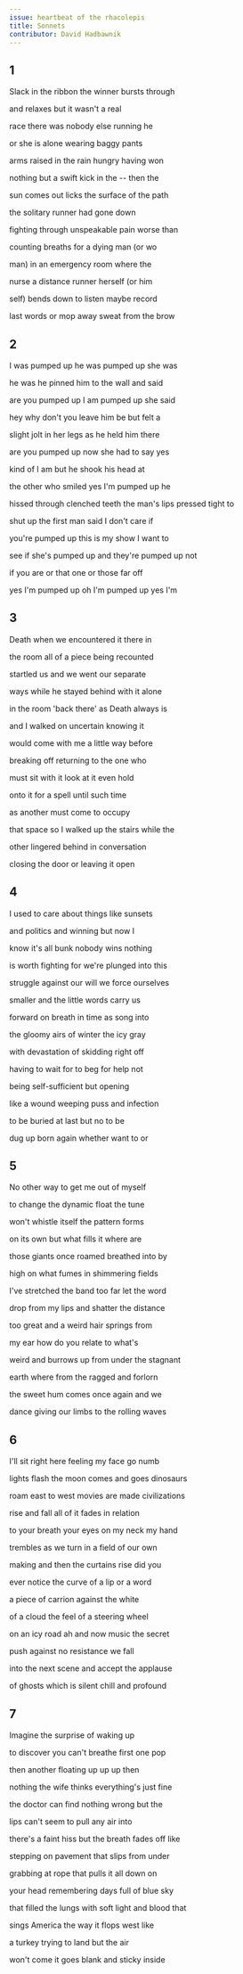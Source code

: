 ```yaml
---
issue: heartbeat of the rhacolepis
title: Sonnets
contributor: David Hadbawnik
---
```


## 1

Slack in the ribbon the winner bursts through

and relaxes but it wasn't a real

race there was nobody else running he

or she is alone wearing baggy pants

arms raised in the rain hungry having won

nothing but a swift kick in the -- then the

sun comes out licks the surface of the path

the solitary runner had gone down

fighting through unspeakable pain worse than

counting breaths for a dying man (or wo

man) in an emergency room where the

nurse a distance runner herself (or him

self) bends down to listen maybe record

last words or mop away sweat from the brow

## 2

I was pumped up he was pumped up she was

he was he pinned him to the wall and said

are you pumped up I am pumped up she said

hey why don't you leave him be but felt a

slight jolt in her legs as he held him there

are you pumped up now she had to say yes

kind of I am but he shook his head at

the other who smiled yes I'm pumped up he

hissed through clenched teeth the man's lips pressed tight to

shut up the first man said I don't care if

you're pumped up this is my show I want to

see if she's pumped up and they're pumped up not

if you are or that one or those far off

yes I'm pumped up oh I'm pumped up yes I'm

## 3

Death when we encountered it there in

the room all of a piece being recounted

startled us and we went our separate

ways while he stayed behind with it alone

in the room 'back there' as Death always is

and I walked on uncertain knowing it

would come with me a little way before

breaking off returning to the one who

must sit with it look at it even hold

onto it for a spell until such time

as another must come to occupy

that space so I walked up the stairs while the

other lingered behind in conversation

closing the door or leaving it open

## 4

I used to care about things like sunsets

and politics and winning but now I

know it's all bunk nobody wins nothing

is worth fighting for we're plunged into this

struggle against our will we force ourselves

smaller and the little words carry us

forward on breath in time as song into

the gloomy airs of winter the icy gray

with devastation of skidding right off

having to wait for to beg for help not

being self-sufficient but opening

like a wound weeping puss and infection

to be buried at last but no to be

dug up born again whether want to or

## 5

No other way to get me out of myself

to change the dynamic float the tune

won't whistle itself the pattern forms

on its own but what fills it where are

those giants once roamed breathed into by

high on what fumes in shimmering fields

I've stretched the band too far let the word

drop from my lips and shatter the distance

too great and a weird hair springs from

my ear how do you relate to what's

weird and burrows up from under the stagnant

earth where from the ragged and forlorn

the sweet hum comes once again and we

dance giving our limbs to the rolling waves

## 6

I'll sit right here feeling my face go numb

lights flash the moon comes and goes dinosaurs

roam east to west movies are made civilizations

rise and fall all of it fades in relation

to your breath your eyes on my neck my hand

trembles as we turn in a field of our own

making and then the curtains rise did you

ever notice the curve of a lip or a word

a piece of carrion against the white

of a cloud the feel of a steering wheel

on an icy road ah and now music the secret

push against no resistance we fall

into the next scene and accept the applause

of ghosts which is silent chill and profound

## 7

Imagine the surprise of waking up

to discover you can't breathe first one pop

then another floating up up up then

nothing the wife thinks everything's just fine

the doctor can find nothing wrong but the

lips can't seem to pull any air into

there's a faint hiss but the breath fades off like

stepping on pavement that slips from under

grabbing at rope that pulls it all down on

your head remembering days full of blue sky

that filled the lungs with soft light and blood that

sings America the way it flops west like

a turkey trying to land but the air

won't come it goes blank and sticky inside
